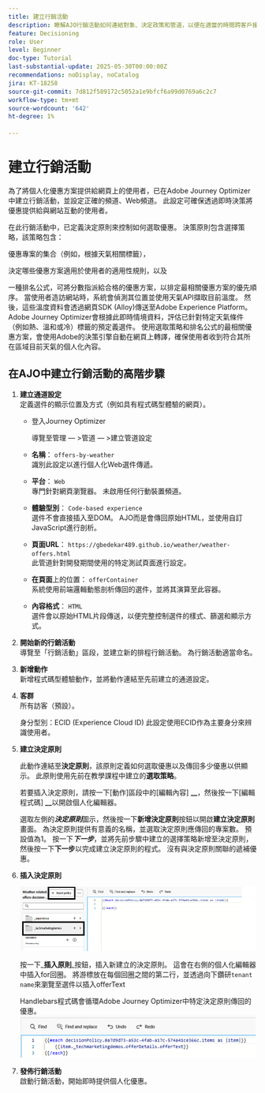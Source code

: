 ```yaml
---
title: 建立行銷活動
description: 瞭解AJO行銷活動如何連結對象、決定政策和管道，以便在適當的時間跨客戶接觸點提供個人化優惠。
feature: Decisioning
role: User
level: Beginner
doc-type: Tutorial
last-substantial-update: 2025-05-30T00:00:00Z
recommendations: noDisplay, noCatalog
jira: KT-18258
source-git-commit: 7d812f589172c5052a1e9bfcf6a99d0769a6c2c7
workflow-type: tm+mt
source-wordcount: '642'
ht-degree: 1%

---
```


# 建立行銷活動

為了將個人化優惠方案提供給網頁上的使用者，已在Adobe Journey Optimizer中建立行銷活動，並設定正確的頻道、Web頻道。 此設定可確保透過即時決策將優惠提供給與網站互動的使用者。

在此行銷活動中，已定義決定原則來控制如何選取優惠。 決策原則包含選擇策略，該策略包含：

優惠專案的集合（例如，根據天氣相關標籤），

決定哪些優惠方案適用於使用者的適用性規則，以及

一種排名公式，可將分數指派給合格的優惠方案，以排定最相關優惠方案的優先順序。
當使用者造訪網站時，系統會偵測其位置並使用天氣API擷取目前溫度。 然後，這些溫度資料會透過網頁SDK (Alloy)傳送至Adobe Experience Platform。 Adobe Journey Optimizer會根據此即時情境資料，評估已針對特定天氣條件（例如熱、溫和或冷）標籤的預定義選件。 使用選取策略和排名公式的最相關優惠方案，會使用Adobe的決策引擎自動在網頁上轉譯，確保使用者收到符合其所在區域目前天氣的個人化內容。


## 在AJO中建立行銷活動的高階步驟

1. **建立通道設定**\
   定義選件的顯示位置及方式（例如具有程式碼型體驗的網頁）。
   - 登入Journey Optimizer

     導覽至管理 — >管道 — >建立管道設定
   - **名稱**： `offers-by-weather`\
     識別此設定以進行個人化Web選件傳遞。

   - **平台**： `Web`\
     專門針對網頁瀏覽器。 未啟用任何行動裝置頻道。

   - **體驗型別**： `Code-based experience`\
     選件不會直接插入至DOM。 AJO而是會傳回原始HTML，並使用自訂JavaScript進行剖析。

   - **頁面URL**： `https://gbedekar489.github.io/weather/weather-offers.html`\
     此管道針對開發期間使用的特定測試頁面進行設定。

   - **在頁面**&#x200B;上的位置： `offerContainer`\
     系統使用前端邏輯動態剖析傳回的選件，並將其演算至此容器。

   - **內容格式**： `HTML`\
     選件會以原始HTML片段傳送，以便完整控制選件的樣式、篩選和顯示方式。


2. **開始新的行銷活動**\
   導覽至「行銷活動」區段，並建立新的排程行銷活動。 為行銷活動適當命名。

3. **新增動作**\
   新增程式碼型體驗動作，並將動作連結至先前建立的通道設定。



4. **客群**\
   所有訪客（預設）。

   身分型別：ECID (Experience Cloud ID)
此設定使用ECID作為主要身分來辨識使用者。


5. **建立決定原則**

   此動作連結至&#x200B;**決定原則**，該原則定義如何選取優惠以及傳回多少優惠以供顯示。 此原則使用先前在教學課程中建立的&#x200B;**選取策略**。

   若要插入決定原則，請按一下[動作]區段中的[編輯內容] **__**，然後按一下[編輯程式碼] **__**&#x200B;以開啟個人化編輯器。

   選取左側的&#x200B;_&#x200B;**決定原則**&#x200B;_&#x200B;圖示，然後按一下&#x200B;**新增決定原則**&#x200B;按鈕以開啟&#x200B;**建立決定原則**&#x200B;畫面。 為決定原則提供有意義的名稱，並選取決定原則應傳回的專案數。 預設值為1。
按一下&#x200B;**_下一步_**，並將先前步驟中建立的選擇策略新增至決定原則，然後按一下&#x200B;**下一步**&#x200B;以完成建立決定原則的程式。 沒有與決定原則關聯的遞補優惠。



6. **插入決定原則**

   ![個人化編輯器](assets/personalization-editor.png)

   按一下&#x200B;_&#x200B;**插入原則**&#x200B;_按鈕，插入新建立的決定原則。 這會在右側的個人化編輯器中插入for回圈。
將游標放在每個回圈之間的第二行，並透過向下鑽研`tenant name`來瀏覽至選件以插入offerText

   Handlebars程式碼會循環Adobe Journey Optimizer中特定決定原則傳回的優惠。
   ![控制代碼列](assets/handlebar-code.png)

7. **發佈行銷活動**\
   啟動行銷活動，開始即時提供個人化優惠。


